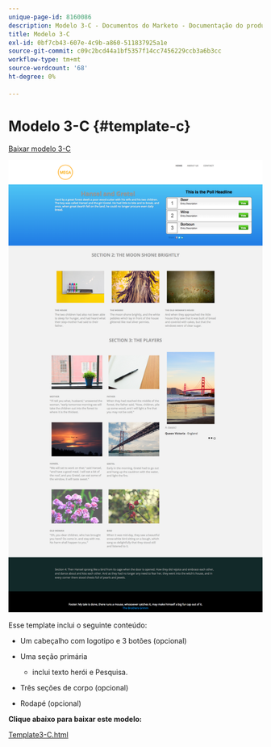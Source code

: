 ```yaml
---
unique-page-id: 8160086
description: Modelo 3-C - Documentos do Marketo - Documentação do produto
title: Modelo 3-C
exl-id: 0bf7cb43-607e-4c9b-a860-511837925a1e
source-git-commit: c09c2bcd44a1bf5357f14cc7456229ccb3a6b3cc
workflow-type: tm+mt
source-wordcount: '68'
ht-degree: 0%

---
```


# Modelo 3-C {#template-c}

[Baixar modelo 3-C](https://docs.marketo.com/download/attachments/8160086/template3-c.html?version=1&amp;modificationdate=1434390549000&amp;api=v2)

![](assets/image2015-6-15-11-3a20-3a37.png)

Esse template inclui o seguinte conteúdo:

* Um cabeçalho com logotipo e 3 botões (opcional)
* Uma seção primária

   * inclui texto herói e Pesquisa.

* Três seções de corpo (opcional)
* Rodapé (opcional)

**Clique abaixo para baixar este modelo:**

[Template3-C.html](https://docs.marketo.com/download/attachments/8160086/template3-c.html?version=1&amp;modificationdate=1434390549000&amp;api=v2)

